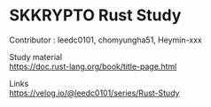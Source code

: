# SKKRYPTO Rust Study

Contributor : leedc0101, chomyungha51, Heymin-xxx

Study material<br>
https://doc.rust-lang.org/book/title-page.html

Links<br>
https://velog.io/@leedc0101/series/Rust-Study
